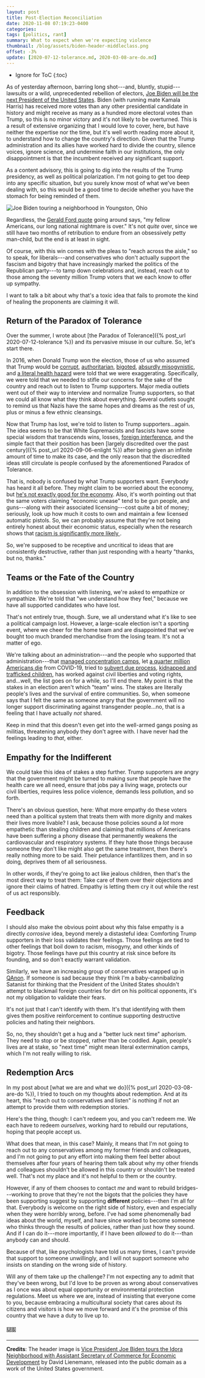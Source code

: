 ```yaml
---
layout: post
title: Post-Election Reconciliation
date: 2020-11-08 07:19:23-0400
categories:
tags: [politics, rant]
summary: What to expect when we're expecting violence
thumbnail: /blog/assets/biden-header-middleclass.png
offset: -3%
update: [2020-07-12-tolerance.md, 2020-03-08-are-do.md]
---
```


* Ignore for ToC
{:toc}

As of yesterday afternoon, barring long shot---and, bluntly, stupid---lawsuits or a wild, unprecedented rebellion of electors, [Joe Biden will be the next President of the United States](https://www.voanews.com/2020-usa-votes/joe-biden-projected-winner-us-presidential-election).  Biden (with running mate Kamala Harris) has received more votes than any other presidential candidate in history and might receive as many as a hundred more electoral votes than Trump, so this is no minor victory and it's not likely to be overturned.  This is a result of extensive organizing that I would love to cover, here, but have neither the expertise nor the time, but it's well worth reading more about it, to understand how to change the country's direction.  Given that the Trump administration and its allies have worked hard to divide the country, silence voices, ignore science, and undermine faith in our institutions, the only disappointment is that the incumbent received any significant support.

As a content advisory, this is going to dig into the results of the Trump presidency, as well as political polarization.  I'm not going to get too deep into any specific situation, but you surely know most of what we've been dealing with, so this would be a good time to decide whether you have the stomach for being reminded of them.

![Joe Biden touring a neighborhood in Youngston, Ohio](/blog/assets/biden-header-middleclass.png "Joe Biden touring a neighborhood in Youngston, Ohio")

Regardless, the [Gerald Ford quote](https://en.wikiquote.org/wiki/Gerald_Ford#First_Presidential_address_(1974)) going around says, "my fellow Americans, our long national nightmare is over."  It's not *quite* over, since we still have two months of retribution to endure from an obsessively petty man-child, but the end is at least in sight.

Of course, with this win comes with the pleas to "reach across the aisle," so to speak, for liberals---and conservatives who don't actually support the fascism and bigotry that have increasingly marked the politics of the Republican party---to tamp down celebrations and, instead, reach out to those among the seventy million Trump voters that we each know to offer up sympathy.

I want to talk a bit about why that's a toxic idea that fails to promote the kind of healing the proponents are claiming it will.

## Return of the Paradox of Tolerance

Over the summer, I wrote about [the Paradox of Tolerance]({% post_url 2020-07-12-tolerance %}) and its pervasive misuse in our culture.  So, let's start there.

In 2016, when Donald Trump won the election, those of us who assumed that Trump would be [corrupt](https://www.commondreams.org/news/2020/02/28/astonishing-rate-corruption-trump-has-amassed-3000-conflicts-interest-taking-office), [authoritarian](https://www.commondreams.org/views/2019/01/11/trumps-wall-mexico-follows-footsteps-authoritarian-leaders-throughout-history), [bigoted](https://theconversation.com/trump-aligns-ignorance-with-bigotry-as-he-attempts-to-rewrite-history-145818), [absurdly misogynistic](https://www.voanews.com/usa/judge-us-cant-replace-trump-columnists-slander-suit), and [a literal health hazard](https://www.voanews.com/covid-19-pandemic/us-has-3-straight-days-over-100000-new-covid-infections) were told that we were exaggerating.  Specifically, we were told that we needed to stifle our concerns for the sake of the country and reach out to listen to Trump supporters.  Major media outlets went out of their way to interview and normalize Trump supporters, so that we could all know what they think about everything.  Several outlets sought to remind us that Nazis have the same hopes and dreams as the rest of us, plus or minus a few ethnic cleansings.

Now that Trump has lost, we're told to listen to Trump supporters...again.  The idea seems to be that White Supremacists and fascists have some special wisdom that transcends wins, losses, [foreign interference](https://en.wikipedia.org/wiki/Russian_interference_in_the_2016_United_States_elections), and the simple fact that their position has been [largely discredited over the past century]({% post_url 2020-09-06-enlight %}) after being given an infinite amount of time to make its case, and the only reason that the discredited ideas still circulate is people confused by the aforementioned Paradox of Tolerance.

That is, nobody is confused by what Trump supporters want.  Everybody has heard it all before.  They might claim to be worried about the economy, but [he's not exactly good for the economy](https://theconversation.com/search/result?sg=9cda4923-6ebe-4c10-8f80-89a112cca848&sp=1&sr=2&url=%2Ftrumps-60-billion-in-china-tariffs-will-create-more-problems-than-they-solve-93897).  Also, it's worth pointing out that the same voters claiming "economic unease" tend to be gun people, and guns---along with their associated licensing---cost quite a bit of money; seriously, look up how much it costs to own and maintain a few licensed automatic pistols.  So, we can probably assume that they're not being entirely honest about their economic status, especially when the research shows that [racism is significantly more likely <i class="far fa-copyright"></i>](https://www.tandfonline.com/doi/full/10.1080/00380253.2019.1580543).

So, we're supposed to be receptive and uncritical to ideas that are consistently destructive, rather than just responding with a hearty "thanks, but no, thanks."

## Teams or the Fate of the Country

In addition to the obsession with listening, we're asked to empathize or sympathize.  We're told that "we understand how they feel," because we have all supported candidates who have lost.

That's not entirely true, though.  Sure, we all understand what it's like to see a political campaign lost.  However, a large-scale election isn't a sporting event, where we cheer for the home team and are disappointed that we've bought too much branded merchandise from the losing team.  It's not a matter of ego.

We're talking about an administration---and the people who supported that administration---that [managed concentration camps](https://www.commondreams.org/news/2019/10/14/doctors-demand-trump-close-inherently-immoral-immigrant-detention-centers-ahead-mass), let [a quarter million Americans die](https://www.commondreams.org/news/2020/10/29/covid-19-soars-ahead-election-tapes-reveal-kushner-bragging-about-how-trump-wrestled) from COVID-19, tried to [subvert due process](https://www.commondreams.org/news/2020/10/23/quietly-signed-trump-order-denounced-declaration-war-against-federal-employees), [kidnapped and trafficked children](https://www.voanews.com/usa/immigration/parents-545-children-separated-border-cant-be-found), has worked against civil liberties and voting rights, and...well, the list goes on for a while, so I'll end there.  My point is that the stakes in an election aren't which "team" wins.  The stakes are literally people's lives and the survival of entire communities.  So, when someone says that I felt the same as someone angry that the government will no longer support discriminating against transgender people...no, that is a feeling that I have actually *not* shared.

Keep in mind that this doesn't even get into the well-armed gangs posing as militias, threatening anybody they don't agree with.  I have never had the feelings leading to *that*, either.

## Empathy for the Indifferent

We could take this idea of stakes a step further.  Trump supporters are angry that the government might be turned to making sure that people have the health care we all need, ensure that jobs pay a living wage, protects our civil liberties, requires less police violence, demands less pollution, and so forth.

There's an obvious question, here:  What more empathy do these voters need than a political system that treats them with more dignity and makes their lives more livable?  I ask, because those policies sound a *lot* more empathetic than stealing children and claiming that millions of Americans have been suffering a phony disease that permanently weakens the cardiovascular and respiratory systems.  If they hate those things because someone they don't like might also get the same treatment, then there's really nothing more to be said.  Their petulance infantilizes them, and in so doing, deprives them of all seriousness.

In other words, if they're going to act like jealous children, then that's the most direct way to treat them:  Take care of them over their objections and ignore their claims of hatred.  Empathy is letting them cry it out while the rest of us act responsibly.

## Feedback

I should also make the obvious point about why this false empathy is a directly *corrosive* idea, beyond merely a distasteful idea:  Comforting Trump supporters in their loss validates their feelings.  Those feelings are tied to other feelings that boil down to racism, misogyny, and other kinds of bigotry.  Those feelings have put this country at risk since before its founding, and so don't exactly warrant validation.

Similarly, we have an increasing group of conservatives wrapped up in [QAnon](https://en.wikipedia.org/wiki/QAnon).  If someone is sad because they think I'm a baby-cannibalizing Satanist for thinking that the President of the United States shouldn't attempt to blackmail foreign countries for dirt on his political opponents, it's not my obligation to validate their fears.

It's not just that I can't identify with them.  It's that identifying with them gives them positive reinforcement to continue supporting destructive policies and hating their neighbors.

So, no, they shouldn't get a hug and a "better luck next time" aphorism.  They need to stop or be stopped, rather than be coddled.  Again, people's lives are at stake, so "next time" might mean literal extermination camps, which I'm not really willing to risk.

## Redemption Arcs

In my post about [what we are and what we do]({% post_url 2020-03-08-are-do %}), I tried to touch on my thoughts about redemption.  And at its heart, this "reach out to conservatives and listen" is nothing if not an attempt to provide them with redemption stories.

Here's the thing, though:  I can't redeem you, and you can't redeem me.  We each have to redeem *ourselves*, working hard to rebuild our reputations, hoping that people accept us.

What does that mean, in this case?  Mainly, it means that I'm not going to reach out to any conservatives among my former friends and colleagues, and I'm not going to put any effort into making them feel better about themselves after four years of hearing them talk about why my other friends and colleagues shouldn't be allowed in this country or shouldn't be treated well.  That's not my place and it's not helpful to them or the country.

However, if any of them chooses to contact *me* and want to rebuild bridges---working to prove that they're not the bigots that the policies they have been supporting suggest by supporting **different** policies---then I'm all for that.  Everybody is welcome on the right side of history, even and especially when they were horribly wrong, before.  I've had some phenomenally bad ideas about the world, myself, and have since worked to become someone who thinks through the results of policies, rather than just how they sound.  And if I can do it---more importantly, if I have been *allowed* to do it---than anybody can and should.

Because of that, like psychologists have told us many times, I can't provide that support to someone unwillingly, and I will not support someone who insists on standing on the wrong side of history.

Will any of them take up the challenge?  I'm not expecting any to admit that they've been wrong, but I'd love to be proven as wrong about conservatives as I once was about equal opportunity or environmental protection regulations.  Meet us where we are, instead of insisting that everyone come to you, because embracing a multicultural society that cares about its citizens and visitors is how we move forward and it's the promise of this country that we have a duty to live up to.

#### 🇺🇸

* * *

**Credits**:  The header image is [Vice President Joe Biden tours the Idora Neighborhood with Assistant Secretary of Commerce for Economic Development](https://obamawhitehouse.archives.gov/vp) by David Lienemann, released into the public domain as a work of the United States government.
